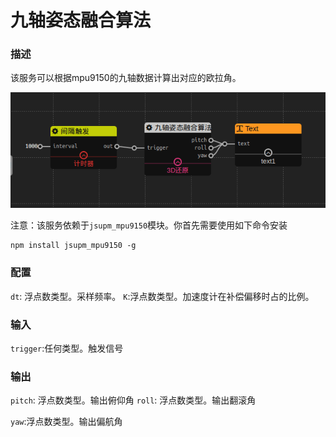 
九轴姿态融合算法
================
### 描述
该服务可以根据mpu9150的九轴数据计算出对应的欧拉角。

![](./pic/9_axis_attitude_fusion_algorithm.png)

注意：该服务依赖于`jsupm_mpu9150`模块。你首先需要使用如下命令安装

````shell
npm install jsupm_mpu9150 -g
````
### 配置

`dt`: 浮点数类型。采样频率。
`K`:浮点数类型。加速度计在补偿偏移时占的比例。

### 输入
`trigger`:任何类型。触发信号

### 输出
`pitch`: 浮点数类型。输出俯仰角
`roll`: 浮点数类型。输出翻滚角

`yaw`:浮点数类型。输出偏航角